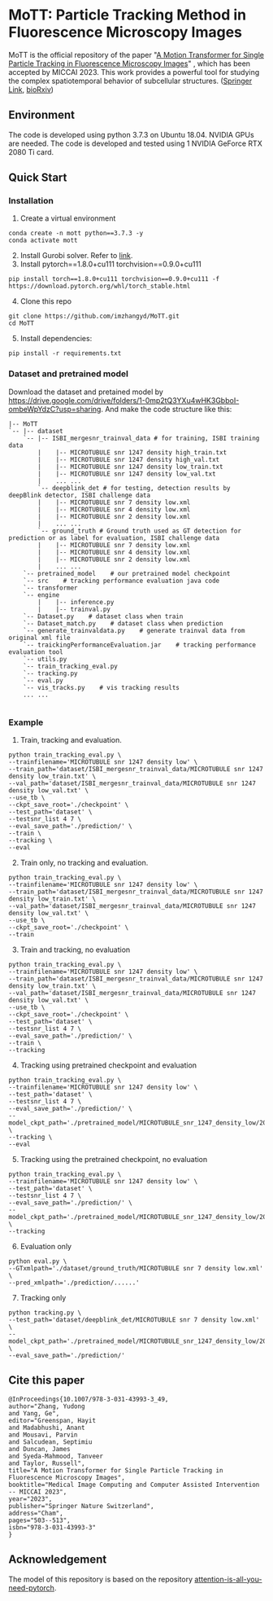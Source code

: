 # MoTT: Particle Tracking Method in Fluorescence Microscopy Images
MoTT is the official repository of the paper "[A Motion Transformer for Single Particle Tracking in Fluorescence Microscopy Images](https://link.springer.com/chapter/10.1007/978-3-031-43993-3_49)" , which has been accepted by MICCAI 2023. This work provides a powerful tool for studying the complex spatiotemporal behavior of subcellular structures. ([Springer Link](https://link.springer.com/chapter/10.1007/978-3-031-43993-3_49), [bioRxiv](https://www.biorxiv.org/content/10.1101/2023.07.20.549804v1))


## Environment
The code is developed using python 3.7.3 on Ubuntu 18.04. NVIDIA GPUs are needed. The code is developed and tested using 1 NVIDIA GeForce RTX 2080 Ti card.

## Quick Start
### Installation
1. Create a virtual environment
```
conda create -n mott python==3.7.3 -y
conda activate mott
```
2. Install Gurobi solver.
Refer to [link](https://zhuanlan.zhihu.com/p/79524375).  
3. Install pytorch==1.8.0+cu111 torchvision==0.9.0+cu111
```
pip install torch==1.8.0+cu111 torchvision==0.9.0+cu111 -f https://download.pytorch.org/whl/torch_stable.html
```
4. Clone this repo
```
git clone https://github.com/imzhangyd/MoTT.git
cd MoTT
```
5. Install dependencies:
 ```
 pip install -r requirements.txt
 ```

### Dataset and pretrained model
Download the dataset and pretained model by https://drive.google.com/drive/folders/1-0mp2tQ3YXu4wHK3GbboI-ombeWpYdzC?usp=sharing. And make the code structure like this:

```
|-- MoTT  
`-- |-- dataset
    `-- |-- ISBI_mergesnr_trainval_data # for training, ISBI training data
        |    |-- MICROTUBULE snr 1247 density high_train.txt
        |    |-- MICROTUBULE snr 1247 density high_val.txt
        |    |-- MICROTUBULE snr 1247 density low_train.txt
        |    |-- MICROTUBULE snr 1247 density low_val.txt
        |    ... ...
        `-- deepblink_det # for testing, detection results by deepBlink detector, ISBI challenge data
        |    |-- MICROTUBULE snr 7 density low.xml
        |    |-- MICROTUBULE snr 4 density low.xml
        |    |-- MICROTUBULE snr 2 density low.xml
        |    ... ...
        `-- ground_truth # Ground truth used as GT detection for prediction or as label for evaluation, ISBI challenge data
        |    |-- MICROTUBULE snr 7 density low.xml
        |    |-- MICROTUBULE snr 4 density low.xml
        |    |-- MICROTUBULE snr 2 density low.xml
        |    ... ...
    `-- pretrained_model    # our pretrained model checkpoint
    `-- src    # tracking performance evaluation java code
    `-- transformer
    `-- engine
        |    |-- inference.py
        |    |-- trainval.py
    `-- Dataset.py    # dataset class when train
    `-- Dataset_match.py    # dataset class when prediction
    `-- generate_trainvaldata.py    # generate trainval data from original xml file
    `-- traickingPerformanceEvaluation.jar    # tracking performance evaluation tool
    `-- utils.py
    `-- train_tracking_eval.py
    `-- tracking.py
    `-- eval.py
    `-- vis_tracks.py    # vis tracking results
    ... ...


```

### Example
1. Train, tracking and evaluation.
```
python train_tracking_eval.py \
--trainfilename='MICROTUBULE snr 1247 density low' \
--train_path='dataset/ISBI_mergesnr_trainval_data/MICROTUBULE snr 1247 density low_train.txt' \
--val_path='dataset/ISBI_mergesnr_trainval_data/MICROTUBULE snr 1247 density low_val.txt' \
--use_tb \
--ckpt_save_root='./checkpoint' \
--test_path='dataset' \
--testsnr_list 4 7 \
--eval_save_path='./prediction/' \
--train \
--tracking \
--eval
```

2. Train only, no tracking and evaluation.
```
python train_tracking_eval.py \
--trainfilename='MICROTUBULE snr 1247 density low' \
--train_path='dataset/ISBI_mergesnr_trainval_data/MICROTUBULE snr 1247 density low_train.txt' \
--val_path='dataset/ISBI_mergesnr_trainval_data/MICROTUBULE snr 1247 density low_val.txt' \
--use_tb \
--ckpt_save_root='./checkpoint' \
--train
```

3. Train and tracking, no evaluation
```
python train_tracking_eval.py \
--trainfilename='MICROTUBULE snr 1247 density low' \
--train_path='dataset/ISBI_mergesnr_trainval_data/MICROTUBULE snr 1247 density low_train.txt' \
--val_path='dataset/ISBI_mergesnr_trainval_data/MICROTUBULE snr 1247 density low_val.txt' \
--use_tb \
--ckpt_save_root='./checkpoint' \
--test_path='dataset' \
--testsnr_list 4 7 \
--eval_save_path='./prediction/' \
--train \
--tracking
```

4. Tracking using pretrained checkpoint and evaluation
```
python train_tracking_eval.py \
--trainfilename='MICROTUBULE snr 1247 density low' \
--test_path='dataset' \
--testsnr_list 4 7 \
--eval_save_path='./prediction/' \
--model_ckpt_path='./pretrained_model/MICROTUBULE_snr_1247_density_low/20220406_11_18_51.chkpt' \
--tracking \
--eval
```

5. Tracking using the pretrained checkpoint, no evaluation
```
python train_tracking_eval.py \
--trainfilename='MICROTUBULE snr 1247 density low' \
--test_path='dataset' \
--testsnr_list 4 7 \
--eval_save_path='./prediction/' \
--model_ckpt_path='./pretrained_model/MICROTUBULE_snr_1247_density_low/20220406_11_18_51.chkpt' \
--tracking
```

6. Evaluation only
```
python eval.py \
--GTxmlpath='./dataset/ground_truth/MICROTUBULE snr 7 density low.xml' \
--pred_xmlpath='./prediction/......'
```

7. Tracking only
```
python tracking.py \
--test_path='dataset/deepblink_det/MICROTUBULE snr 7 density low.xml' \
--model_ckpt_path='./pretrained_model/MICROTUBULE_snr_1247_density_low/20220406_11_18_51.chkpt' \
--eval_save_path='./prediction/'
```


## Cite this paper
```
@InProceedings{10.1007/978-3-031-43993-3_49,
author="Zhang, Yudong
and Yang, Ge",
editor="Greenspan, Hayit
and Madabhushi, Anant
and Mousavi, Parvin
and Salcudean, Septimiu
and Duncan, James
and Syeda-Mahmood, Tanveer
and Taylor, Russell",
title="A Motion Transformer for Single Particle Tracking in Fluorescence Microscopy Images",
booktitle="Medical Image Computing and Computer Assisted Intervention -- MICCAI 2023",
year="2023",
publisher="Springer Nature Switzerland",
address="Cham",
pages="503--513",
isbn="978-3-031-43993-3"
}
```
## Acknowledgement
The model of this repository is based on the repository [attention-is-all-you-need-pytorch](https://github.com/jadore801120/attention-is-all-you-need-pytorch).


